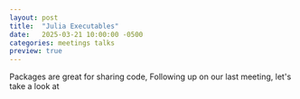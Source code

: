 ```yaml
---
layout: post
title:  "Julia Executables"
date:   2025-03-21 10:00:00 -0500
categories: meetings talks
preview: true
---
```


Packages are great for sharing code, Following up on our last meeting, let's take a look at 